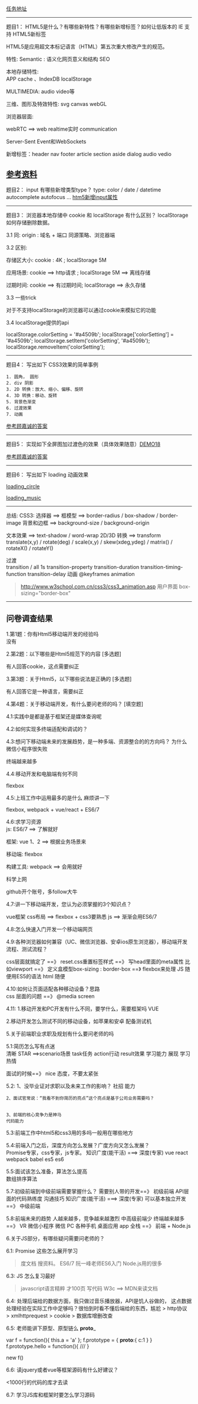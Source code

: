 
[任务地址](http://jscode.me/t/html5-css3/246)

-------------------------------------------------------

题目1： HTML5是什么？有哪些新特性？有哪些新增标签？如何让低版本的 IE 支持 HTML5新标签

HTML5是应用超文本标记语言（HTML）第五次重大修改产生的规范。

特性:
Semantic :
语义化网页意义和结构
SEO

本地存储特性:  
APP cache 、IndexDB
localStorage

MULTIMEDIA:
audio video等

三维、图形及特效特性:
svg canvas webGL

浏览器层面:

webRTC ==> web realtime实时 communication

Server-Sent Event和WebSockets


新增标签：header nav footer article section aside dialog audio vedio

[参考资料](http://baike.baidu.com/link?url=fVV77B2SuvDfjAbnMVF0s0F_QWiadbf4by5xar2iEY-xpXAMw__D4U4egyGvPeiXXuial2wfguGDn6BdIZBJ7a)
-------------------------------------------------------

题目2： input 有哪些新增类型type？
type:  color / date / datetime
autocomplete
autofocus
...
[htm5新增input属性](https://developer.mozilla.org/en-US/docs/Web/HTML/Element/input)

-------------------------------------------------------


题目3： 浏览器本地存储中 cookie 和 localStorage 有什么区别？ 
localStorage 如何存储删除数据。

3.1 同: 
origin : 域名 + 端口
同源策略、浏览器端

3.2 区别: 

存储区大小: cookie : 4K ; localStorage 5M

应用场景: cookie ==> http请求 ;  localStorage 5M ==> 离线存储

过期时间: cookie ==> 有过期时间;  localStorage ==> 永久存储


3.3 一些trick

对于不支持localStorage的浏览器可以通过cookie来模拟它的功能


3.4 localStorage提供的api

localStorage.colorSetting = '#a4509b';
localStorage['colorSetting'] = '#a4509b';
localStorage.setItem('colorSetting', '#a4509b');
localStorage.removeItem('colorSetting');


-------------------------------------------------------

题目4： 写出如下 CSS3效果的简单事例

    1. 圆角， 圆形
    2. div 阴影
    3. 2D 转换：放大、缩小、偏移、旋转
    4. 3D 转换：移动、旋转
    5. 背景色渐变
    6. 过渡效果
    7. 动画
[参考顾嘉诚的答案](./css3.html)    

-------------------------------------------------------

题目5： 实现如下全屏图加过渡色的效果（具体效果随意）[DEMO18](http://book.jirengu.com/jirengu-inc/js-works/css3/big-cover.html)

[参考顾嘉诚的答案](./gradient.html)    

-------------------------------------------------------


题目6： 写出如下 loading 动画效果


[loading_circle]('./loading_circle.html')

[loading_music]('./loading_music.html')



-------------------------------------------------------
总结:
CSS3:
选择器 ==>
框模型 ==> border-radius / box-shadow / border-image
背景和边框 ==> background-size / background-origin

文本效果 ==> text-shadow / word-wrap 
2D/3D 转换 ==> transform
translate(x,y) / rotate(deg) / scale(x,y) 
/ skew(xdeg,ydeg) / matrix()
/ rotateX() / rotateY()

过渡  
transition / all 1s 
transition-property transition-duration transition-timing-function transition-delay
动画
@keyframes animation
> http://www.w3school.com.cn/css3/css3_animation.asp
用户界面 box-sizing="border-box"




-------------------------------------------------------



问卷调查结果
---------------------

1.第1题：你有Html5移动端开发的经验吗  
没有

2.第2题：以下哪些是Html5规范下的内容  [多选题]

有人回答cookie，这点需要纠正

3.第3题：关于Html5，以下哪些说法是正确的  [多选题]

有人回答它是一种语言，需要纠正

4.第4题：关于移动端开发，有什么要问老师的吗？  [填空题]

4.1:实践中是都是基于框架还是媒体查询呢

4.2:如何实现多终端适配和调试的？

4.3:想问下移动端未来的发展趋势，是一种多端、资源整合的的方向吗？
    为什么微信小程序很失败

终端越来越多


4.4:移动开发和电脑端有何不同	

flexbox

4.5:上班工作中运用最多的是什么 麻烦讲一下	

flexbox, webpack + vue/react + ES6/7

4.6:求学习资源	
js:
ES6/7 ==> 了解就好

框架:
vue 1、2 ==> 根据业务场景来

移动端:
flexbox

构建工具:
webpack ==> 会用就好

科学上网

github开个账号，多follow大牛

4.7:讲一下移动端开发，您认为必须掌握的3个知识点？

vue框架
css布局 ==> flexbox + css3要熟悉
js ==> 渐渐会用ES6/7


4.8:怎么快速入门开发一个移动端网页


4.9:各种浏览器如何兼容（UC、微信浏览器、安卓ios原生浏览器），移动端开发流程、测试流程？

css层面就搞定了
==》 reset.css重置标签样式
==》 写head里面的meta属性 比如viewport
==》 定义盒模型box-sizing : border-box
==》 flexbox来处理
JS
随便用ES5的语法
html
随便

4.10:如何让页面适配各种移动设备？思路	
css
层面的问题 ==》 @media screen


4.11:
1.移动开发和PC开发有什么不同，要学什么，需要框架吗 
VUE

2.移动开发怎么测试不同的移动设备，如苹果和安卓
配备测试机


5.关于前端职业求职及规划有什么要问老师的吗

5.1:简历怎么写有点迷	
清晰 STAR ==>scenario场景 task任务 action行动 result效果 
学习能力 展现 
学习热情

面试的时候==》 nice 态度，不要太紧张

5.2:
	1、没毕业证对求职以及未来工作的影响？
	社招 能力

	2、面试官常说：“我看不到你简历的亮点”这个亮点是基于公司业务需要吗？
	

	3、前端的核心竞争力是神马
	代码能力

5.3:前端工作中html5和css3用的多吗一般用在哪些地方	

5.4:前端入门之后，深度方向怎么发展？广度方向又怎么发展？	
	Promise专家，css专家，js专家。
	知识广度(能干活) ===> 深度(专家)
	vue react
	webpack babel
	es5 es6  

5.5:面试该怎么准备，算法怎么提高	
	数组排序算法 

5.7:初级前端到中级前端需要掌握什么？
	需要别人带的开发==》 初级前端
	API层面的代码熟练度
	沟通技巧
	知识广度(能干活) ===> 深度(专家)
	可以基本独立开发==》 中级前端

5.8:前端未来的趋势	
	人越来越多，竞争越来越激烈
	中高级前端少
	终端越来越多 ==》 VR 微信小程序 微信 PC 各种手机 桌面应用 app
	全栈 ==》 前端 + Node.js


6.关于JS部分，有哪些疑问需要问老师的？

6.1: Promise 这些怎么展开学习
> 度文档 搜资料。 ES6/7 阮一峰老师ES6入门
> Node.js用的很多

6.3: JS 怎么复习最好	
> javascript语言精粹 才100页
> 写代码
> W3c ==> MDN来读文档

6.4: 处理后端给的数据方面，我只做过音乐播放器，API是饥人谷做的，
	 这点数据处理经验在实际工作中足够吗？很怕到时看不懂后端给的东西，尴尬
	 > http协议
	 > xmlhttprequest 
	 > cookie
	 > 数据库增删改查

6.5: 老师能讲下原型、原型链么
__proto___

var f = function(){
	this.a = 'a'
};
f.prototype = {
	__proto__:{
		c:1
	}
}
f.prototype.hello = function(){
	///
}

new f()

6.6: 读jquery或者vue等框架源码有什么好建议？	

<1000行的代码的库才去读

6.7: 学习JS库和框架时要怎么学习源码		 










































